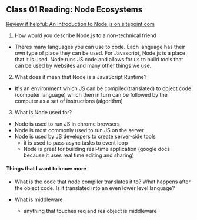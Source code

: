 ## Class 01 Reading: Node Ecosystems

[Review if helpful: An Introduction to Node.js on sitepoint.com](https://www.sitepoint.com/an-introduction-to-node-js)

1. How would you describe Node.js to a non-technical friend
  - Theres many languages you can use to code. Each language has their own type of place they can be used. For Javascript, Node.js is a place that it is used. Node runs JS code and allows for us to build tools that can be used by websites and many other things we use. 
2. What does it mean that Node is a JavaScript Runtime?
  - It's an environment which JS can be compiled(translated) to object code (computer language) which then in turn can be followed by the computer as a set of instructions (algorithm)
3. What is Node used for?
  - Node is used to run JS in chrome browsers
  - Node is most commonly used to run JS on the server
  - Node is used by JS developers to create server-side tools
    - it is used to pass async tasks to event loop 
    - Node is great for building real-time application (google docs because it uses real time editing and sharing)

#### Things that I want to know more
- What is the code that node compiler translates it to? What happens after the object code. Is it translated into an even lower level language?

- What is middleware
  - anything that touches req and res object is middleware